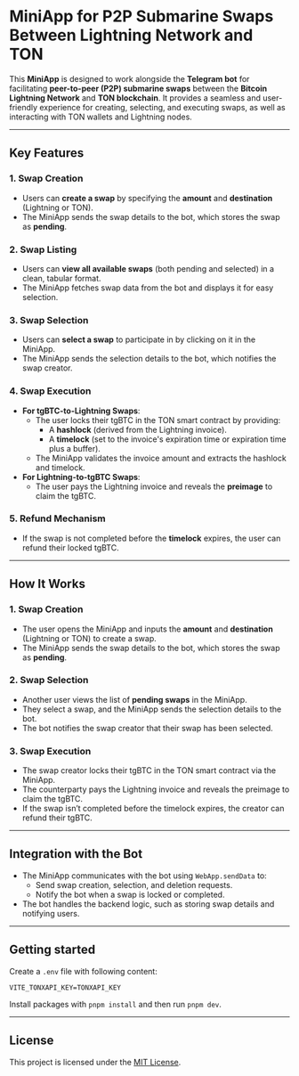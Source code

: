 # MiniApp for P2P Submarine Swaps Between Lightning Network and TON

This **MiniApp** is designed to work alongside the **Telegram bot** for facilitating **peer-to-peer (P2P) submarine swaps** between the **Bitcoin Lightning Network** and **TON blockchain**. It provides a seamless and user-friendly experience for creating, selecting, and executing swaps, as well as interacting with TON wallets and Lightning nodes.

---

## **Key Features**

### **1. Swap Creation**
- Users can **create a swap** by specifying the **amount** and **destination** (Lightning or TON).
- The MiniApp sends the swap details to the bot, which stores the swap as **pending**.

### **2. Swap Listing**
- Users can **view all available swaps** (both pending and selected) in a clean, tabular format.
- The MiniApp fetches swap data from the bot and displays it for easy selection.

### **3. Swap Selection**
- Users can **select a swap** to participate in by clicking on it in the MiniApp.
- The MiniApp sends the selection details to the bot, which notifies the swap creator.

### **4. Swap Execution**
- **For tgBTC-to-Lightning Swaps**:
  - The user locks their tgBTC in the TON smart contract by providing:
    - A **hashlock** (derived from the Lightning invoice).
    - A **timelock** (set to the invoice's expiration time or expiration time plus a buffer).
  - The MiniApp validates the invoice amount and extracts the hashlock and timelock.
- **For Lightning-to-tgBTC Swaps**:
  - The user pays the Lightning invoice and reveals the **preimage** to claim the tgBTC.

### **5. Refund Mechanism**
- If the swap is not completed before the **timelock** expires, the user can refund their locked tgBTC.

---

## **How It Works**

### **1. Swap Creation**
- The user opens the MiniApp and inputs the **amount** and **destination** (Lightning or TON) to create a swap.
- The MiniApp sends the swap details to the bot, which stores the swap as **pending**.

### **2. Swap Selection**
- Another user views the list of **pending swaps** in the MiniApp.
- They select a swap, and the MiniApp sends the selection details to the bot.
- The bot notifies the swap creator that their swap has been selected.

### **3. Swap Execution**
- The swap creator locks their tgBTC in the TON smart contract via the MiniApp.
- The counterparty pays the Lightning invoice and reveals the preimage to claim the tgBTC.
- If the swap isn’t completed before the timelock expires, the creator can refund their tgBTC.

---

## **Integration with the Bot**
- The MiniApp communicates with the bot using `WebApp.sendData` to:
  - Send swap creation, selection, and deletion requests.
  - Notify the bot when a swap is locked or completed.
- The bot handles the backend logic, such as storing swap details and notifying users.

---

## Getting started

Create a `.env` file with following content: 

```
VITE_TONXAPI_KEY=TONXAPI_KEY
```

Install packages with ```pnpm install``` and then run ```pnpm dev```.

---

## **License**
This project is licensed under the [MIT License](LICENSE).

